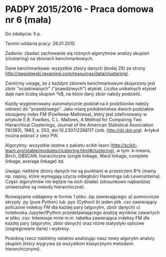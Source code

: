PADPY 2015/2016 - Praca domowa nr 6 (mała)
==========================================

Do zdobycia: 5 p.

Termin oddania pracy: 26.01.2015

Zadanie: zbadać zachowanie się różnych algorytmów analizy skupień
(clustering) na zbiorach benchmarkowych.

Dane benchmarkowe: wszystkie zbiory danych (bodaj 29) ze strony
http://gagolewski.rexamine.com/resources/data/clustering/.

Zwróćmy uwagę, że z każdym zbiorem benchmarkowym skojarzony jest zbiór
"oczekiwanych" ("prawdziwych") etykiet. Liczba unikalnych etykiet
daje nam liczbę skupień *k$, na które dany zbiór należy podzielić.

Każdy wygenerowany automatycznie podział na *k* podzbiorów
należy odnieść do "prawdziwego". Jako miarę podobieństwa dwóch podziałów
stosujemy index FM (Fowlkesa-Mallowsa), który jest zdefiniowany w artykule
E.B. Fowlkes,  C.L. Mallows, A Method for Comparing Two Hierarchical Clusterings,
Journal of the American Statistical Association 78(383), 1983, s. 553,
doi:10.2307/2288117 (zob. http://dx.doi.org). Artykuł można pobrać z sieci PW.

Algorytmy: wszystkie istotne z pakietu scikit-learn
(http://scikit-learn.org/stable/modules/clustering.html#clustering),
w tym: k-means, Birch, DBSCAN, hierarchczne
(single linkage, Ward linkage, complete linkage, average linkage) itd.

Uwaga: niektóre zbiory danych nie są punktami w przestrzeni R^k
(mamy np. napisy, które wymagają użycia odległości Hamminga
lub Levenshteina). Część algorytmów nie będzie na nich działać
(stosunkowo najbardziej uniwersalne są metody hierarchiczne).

Rozwiązanie oddajemy w formie 1 pliku .zip zawierającego:
a) pomocnicze skrypty .py (pure Python) lub .pyx (Cython)
b) jeden plik .csv zawierający policzone indeksy FM dla każdej pary
(algorytm, zbiór danych)
c) notebooka Jupyter/IPython przedstawiającego analizę wyników
zawartych w pliku .csv. Interesuje mnie m.in. tabelka zawierająca indeksy
FM dla każdej pary (algorytm, zbiór danych) oraz różne statystyki opisowe
(zagregowane dane) i wykresy.

Podobną rzecz robiliśmy ostatnio analizując nasz nowy algorytm analizy skupień
(który wygrywa ze wszystkimi klasycznymi metodami hierarchicznymi).

